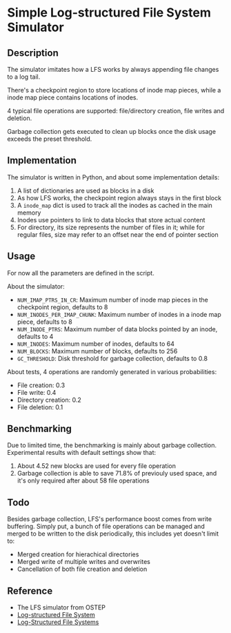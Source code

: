 # Simple Log-structured File System Simulator

## Description

The simulator imitates how a LFS works by always appending file changes to a log tail.

There's a checkpoint region to store locations of inode map pieces, while a inode map piece contains locations of inodes.

4 typical file operations are supported: file/directory creation, file writes and deletion.

Garbage collection gets executed to clean up blocks once the disk usage exceeds the preset threshold.

## Implementation

The simulator is written in Python, and about some implementation details:

1. A list of dictionaries are used as blocks in a disk
2. As how LFS works, the checkpoint region always stays in the first block
3. A `inode_map` dict is used to track all the inodes as cached in the main memory
4. Inodes use pointers to link to data blocks that store actual content
5. For directory, its size represents the number of files in it; while for regular files, size may refer to an offset near the end of pointer section

## Usage

For now all the parameters are defined in the script.

About the simulator:

- `NUM_IMAP_PTRS_IN_CR`: Maximum number of inode map pieces in the checkpoint region, defaults to 8
- `NUM_INODES_PER_IMAP_CHUNK`: Maximum number of inodes in a inode map piece, defaults to 8
- `NUM_INODE_PTRS`: Maximum number of data blocks pointed by an inode, defaults to 4
- `NUM_INODES`: Maximum number of inodes, defaults to 64
- `NUM_BLOCKS`: Maximum number of blocks, defaults to 256
- `GC_THRESHOLD`: Disk threshold for garbage collection, defaults to 0.8

About tests, 4 operations are randomly generated in various probabilities:

- File creation: 0.3
- File write: 0.4
- Directory creation: 0.2
- File deletion: 0.1

## Benchmarking

Due to limited time, the benchmarking is mainly about garbage collection. Experimental results with default settings show that:

1. About 4.52 new blocks are used for every file operation
2. Garbage collection is able to save 71.8% of previouly used space, and it's only required after about 58 file operations

## Todo

Besides garbage collection, LFS's performance boost comes from write buffering. Simply put, a bunch of file operations can be managed and merged to be written to the disk periodically, this includes yet doesn't limit to:

- Merged creation for hierachical directories
- Merged write of multiple writes and overwrites
- Cancellation of both file creation and deletion

## Reference

- The LFS simulator from OSTEP
- [Log-structured File System](https://www.cs.yale.edu/homes/aspnes/pinewiki/LogStructuredFilesystem.html)
- [Log-Structured File Systems](https://ops-class.org/slides/2017-04-17-lfs/)
